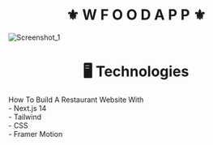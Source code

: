 <h1 align="center">⚜️ W F O O D  A P P ⚜️</h1>

![Screenshot_1](https://github.com/juanfsouza/Wfood/assets/88254614/605daac9-84de-4e41-a775-de2ba1c12ba0)

<h1 align="center">🖥 Technologies</h1>
How To Build A Restaurant Website With 
</br>
- Next.js 14
</br>
- Tailwind 
</br>
- CSS 
</br>
- Framer Motion
</br>
